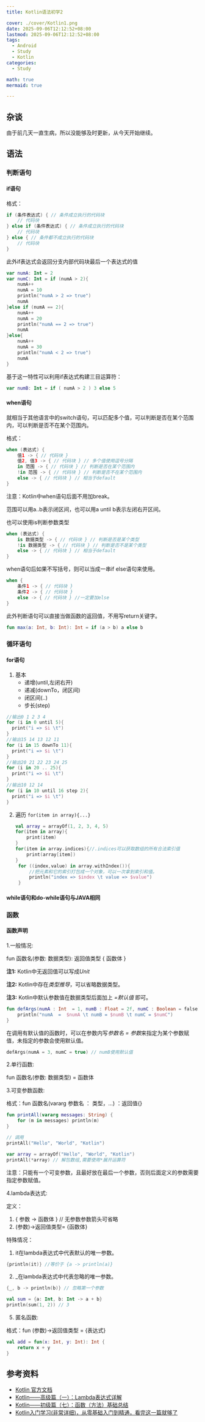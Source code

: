 ```yaml
---
title: Kotlin语法初学2

cover: ./cover/Kotlin1.png
date: 2025-09-06T12:12:52+08:00
lastmod: 2025-09-06T12:12:52+08:00
tags:
  - Android
  - Study
  - Kotlin
categories:
  - Study

math: true
mermaid: true

---
```


## 杂谈
由于前几天一直生病，所以没能够及时更新，从今天开始继续。

## 语法

### 判断语句

#### if语句

格式：

```kotlin
if (条件表达式) { // 条件成立执行的代码块
    // 代码块
} else if (条件表达式) { // 条件成立执行的代码块
    // 代码块 
} else { // 条件都不成立执行的代码块    
    // 代码块
}
```

此外if表达式会返回分支内部代码块最后一个表达式的值
```kotlin
var numA: Int = 2
var numC: Int = if (numA > 2){
    numA++
    numA = 10
    println("numA > 2 => true")
    numA
}else if (numA == 2){
    numA++
    numA = 20
    println("numA == 2 => true")
    numA
}else{
    numA++
    numA = 30
    println("numA < 2 => true")
    numA
}
```
基于这一特性可以利用if表达式构建三目运算符：

```kotlin
var numB: Int = if ( numA > 2 ) 3 else 5
```

#### when语句

就相当于其他语言中的switch语句，可以匹配多个值，可以判断是否在某个范围内，可以判断是否不在某个范围内。

格式：

```kotlin
when (表达式) {
    值1 -> { // 代码块 }
    值2, 值3 -> { // 代码块 } // 多个值使用逗号分隔
    in 范围 -> { // 代码块 } // 判断是否在某个范围内
    !in 范围 -> { // 代码块 } // 判断是否不在某个范围内
    else -> { // 代码块 } // 相当于default
}
```
注意：Kotlin中when语句后面不用加break。

范围可以用a..b表示闭区间，也可以用a until b表示左闭右开区间。

也可以使用is判断参数类型

```kotlin
when (表达式) {
    is 数据类型 -> { // 代码块 } // 判断是否是某个类型
    !is 数据类型 -> { // 代码块 } // 判断是否不是某个类型
    else -> { // 代码块 } // 相当于default
}
```

when语句后如果不写括号，则可以当成一串if else语句来使用。

```kotlin
when {
    条件1 -> { // 代码块 }
    条件2 -> { // 代码块 }
    else -> { // 代码块 } //一定要加else
}
```

此外判断语句可以直接当做函数的返回值，不用写return关键字。

```kotlin
fun max(a: Int, b: Int): Int = if (a > b) a else b
```

### 循环语句

#### for语句

1. 基本
    - 递增(until,左闭右开)
    - 递减(downTo，闭区间)
    - 闭区间(..)
    - 步长(step)
  ```kotlin
  //输出0 1 2 3 4
  for (i in 0 until 5){
    print("i => $i \t")
  }
  //输出15 14 13 12 11
  for (i in 15 downTo 11){
    print("i => $i \t")
  }
  //输出20 21 22 23 24 25
  for (i in 20 .. 25){
    print("i => $i \t")
  }   
  //输出10 12 14
  for (i in 10 until 16 step 2){
    print("i => $i \t")
  }
```
2. 遍历
   `for(item in array){...}`
   ```kotlin
   val array = arrayOf(1, 2, 3, 4, 5)
   for(item in array){
       print(item)
   }
   for(item in array.indices){//.indices可以获取数组的所有合法索引值
       print(array[item])
   }
    for ((index,value) in array.withIndex()){  
        //把元素和它的索引打包成一个对象，可以一次拿到索引和值。
        println("index => $index \t value => $value")
    }
    ```


#### while语句和do-while语句与JAVA相同

### 函数

#### 函数声明

1.一般情况:

fun 函数名(参数: 数据类型): 返回值类型 {
    函数体
}

**注1:** Kotlin中无返回值可以写成*Unit*

**注2:** Kotlin中存在*类型推导*，可以省略数据类型。

**注3:** Kotlin中默认参数值在数据类型后面加上 *=默认值* 即可。

```kotlin
fun defArgs(numA : Int  = 1, numB : Float = 2f, numC : Boolean = false){
    println("numA  =  $numA \t numB = $numB \t numC = $numC")
}
```

在调用有默认值的函数时，可以在参数内写*参数名 = 参数*来指定为某个参数赋值，未指定的参数会使用默认值。

```kotlin 
defArgs(numA = 3, numC = true) // numB使用默认值
```
2.单行函数:

fun 函数名(参数: 数据类型) = 函数体

3.可变参数函数:

格式：fun 函数名(vararg 参数名 ： 类型，...) ：返回值{}

```kotlin
fun printAll(vararg messages: String) {
    for (m in messages) println(m)
}

// 调用
printAll("Hello", "World", "Kotlin")

var array = arrayOf("Hello", "World", "Kotlin")
printAll(*array) // 解包数组,需要使用*展开运算符
```

注意：只能有一个可变参数，且最好放在最后一个参数，否则后面定义的参数需要指定参数赋值。

4.lambda表达式:

定义：

1. { 参数 -> 函数体 } // 无参数参数箭头可省略
2. (参数)->返回值类型=  {函数体}

特殊情况：

1. it在lambda表达式中代表默认的唯一参数。
```kotlin
{println(it)} //等价于 {a -> println(a)}
```

2. _在lambda表达式中代表忽略的唯一参数。
```kotlin
{_, b -> println(b)} // 忽略第一个参数

val sum = {a: Int, b: Int -> a + b}
println(sum(1, 2)) // 3
```

5. 匿名函数:

格式：fun (参数)->返回值类型 = {表达式}

```kotlin
val add = fun(x: Int, y: Int): Int {
    return x + y
}
```

## 参考资料
- [Kotlin 官方文档](https://kotlinlang.org/docs/reference/)
- [Kotlin——高级篇（一）：Lambda表达式详解](https://www.cnblogs.com/Jetictors/p/8647888.html)
- [Kotlin——初级篇（七）：函数（方法）基础总结](https://www.cnblogs.com/Jetictors/p/8506941.html)
- [Kotlin入门学习(非常详细)，从零基础入门到精通，看完这一篇就够了](https://blog.csdn.net/Javachichi/article/details/131677550?sharetype=blog&shareId=131677550&sharerefer=APP&sharesource=2301_80150902&sharefrom=link)

